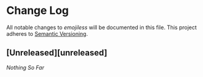 Change Log
==========

All notable changes to *emojiless* will be documented in this file.
This project adheres to [Semantic Versioning](http://semver.org/).

## [Unreleased][unreleased]
*Nothing So Far*
